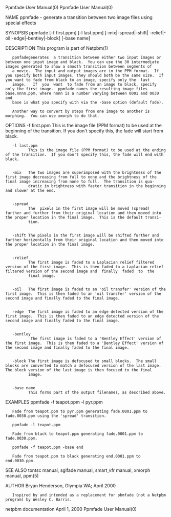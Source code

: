 Ppmfade User Manual(0)                                                                                                                                                                 Ppmfade User Manual(0)



NAME
       ppmfade - generate a transition between two image files using special effects


SYNOPSIS
       ppmfade [-f first.ppm] [-l last.ppm] [-mix|-spread|-shift| -relief|-oil|-edge|-bentley|-block] [-base name]


DESCRIPTION
       This program is part of Netpbm(1)

       ppmfadegenerates  a transition between either two input images or between one input image and black.  You can use the 30 intermediate images generated to show a smooth transition between segments of
       a movie.  The input and output images are in the PPM format.  If you specify both input images, they should both be the same size.  If you want to fade from black to an image, specify only the  last
       image.   If  you  want  to fade from an image to black, specify only the first image.  ppmfade names the resulting image files base.nnnn.ppm, where nnnn is a number varying between 0001 and 0030 and
       base is what you specify with via the -base option (default fade).

       Another way to convert by steps from one image to another is morphing.  You can use xmorph to do that.


OPTIONS
       -f first.ppm
              This is the image file (PPM format) to be used at the beginning of the transition.  If you don't specify this, the fade will start from black.


       -l last.ppm
              This is the image file (PPM format) to be used at the ending of the transition.  If you don't specify this, the fade will end with black.


       -mix   The two images are superimposed with the brightness of the first image decreasing from full to none and the brightness of the final image increasing from none to full.  The transition is qua-
              dratic in brightness with faster transition in the beginning and slower at the end.


       -spread
              The  pixels in the first image will be moved (spread) further and further from their original location and then moved into the proper location in the final image.  This is the default transi-
              tion.


       -shift The pixels in the first image will be shifted further and further horizontally from their original location and then moved into the proper location in the final image.


       -relief
              The first image is faded to a Laplacian relief filtered version of the first image.  This is then faded to a Laplacian relief filtered version of the second image and  finally  faded  to  the
              final image.


       -oil   The first image is faded to an 'oil transfer' version of the first image.  This is then faded to an 'oil transfer' version of the second image and finally faded to the final image.


       -edge  The first image is faded to an edge detected version of the first image.  This is then faded to an edge detected version of the second image and finally faded to the final image.


       -bentley
               The first image is faded to a 'Bentley Effect' version of the first image.  This is then faded to a 'Bentley Effect' version of the second image and finally faded to the final image.


       -block The first image is defocused to small blocks.  The small blocks are converted to match a defocused version of the last image.  The block version of the last image is then focused to the final
              image.


       -base name
              This forms part of the output filenames, as described above.




EXAMPLES
       ppmfade -f teapot.ppm -l pyr.ppm

       Fade from teapot.ppm to pyr.ppm generating fade.0001.ppm to fade.0030.ppm using the 'spread' transition.

       ppmfade -l teapot.ppm

       Fade from black to teapot.ppm generating fade.0001.ppm to fade.0030.ppm.

       ppmfade -f teapot.ppm -base end

       Fade from teapot.ppm to black generating end.0001.ppm to end.0030.ppm.


SEE ALSO
       tontsc manual, sgifade manual, smart_vfr manual, xmorph manual, ppm(5)



AUTHOR
       Bryan Henderson, Olympia WA; April 2000

       Inspired by and intended as a replacement for pbmfade (not a Netpbm program) by Wesley C. Barris.



netpbm documentation                                                                            April 1, 2000                                                                          Ppmfade User Manual(0)
